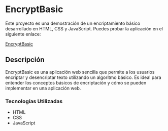 # EncryptBasic

Este proyecto es una demostración de un encriptamiento básico desarrollado en HTML, CSS y JavaScript. Puedes probar la aplicación en el siguiente enlace:

<a href="https://encrypt-basic.vercel.app" target="_blank">EncryptBasic</a>

## Descripción

EncryptBasic es una aplicación web sencilla que permite a los usuarios encriptar y desencriptar texto utilizando un algoritmo básico. Es ideal para entender los conceptos básicos de encriptación y cómo se pueden implementar en una aplicación web.

### Tecnologías Utilizadas

- HTML
- CSS
- JavaScript
